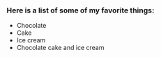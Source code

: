 ### Here is a list of some of my favorite things:
 - Chocolate
 - Cake
 - Ice cream
 - Chocolate cake and ice cream
